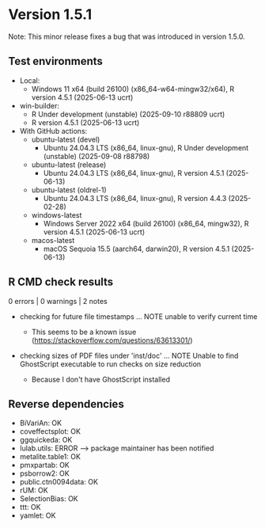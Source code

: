 # Version 1.5.1

Note: This minor release fixes a bug that was introduced in version 1.5.0.

## Test environments

* Local:
  - Windows 11 x64 (build 26100) (x86_64-w64-mingw32/x64), R version 4.5.1 (2025-06-13 ucrt)
* win-builder:
  - R Under development (unstable) (2025-09-10 r88809 ucrt)
  - R version 4.5.1 (2025-06-13 ucrt)
* With GitHub actions:
  - ubuntu-latest (devel)
    - Ubuntu 24.04.3 LTS (x86_64, linux-gnu), R Under development (unstable) (2025-09-08 r88798)
  - ubuntu-latest (release)
    - Ubuntu 24.04.3 LTS (x86_64, linux-gnu), R version 4.5.1 (2025-06-13)
  - ubuntu-latest (oldrel-1)
    - Ubuntu 24.04.3 LTS (x86_64, linux-gnu), R version 4.4.3 (2025-02-28)
  - windows-latest
    - Windows Server 2022 x64 (build 26100) (x86_64, mingw32), R version 4.5.1 (2025-06-13 ucrt)
  - macos-latest
    - macOS Sequoia 15.5 (aarch64, darwin20), R version 4.5.1 (2025-06-13)

## R CMD check results

0 errors | 0 warnings | 2 notes

* checking for future file timestamps ... NOTE
  unable to verify current time

  - This seems to be a known issue (<https://stackoverflow.com/questions/63613301/>)

* checking sizes of PDF files under 'inst/doc' ... NOTE
  Unable to find GhostScript executable to run checks on size reduction

  - Because I don't have GhostScript installed

## Reverse dependencies

* BiVariAn: OK
* coveffectsplot: OK
* ggquickeda: OK
* lulab.utils:  ERROR --> package maintainer has been notified
* metalite.table1: OK
* pmxpartab: OK
* psborrow2: OK
* public.ctn0094data: OK
* rUM: OK
* SelectionBias: OK
* ttt: OK
* yamlet: OK
